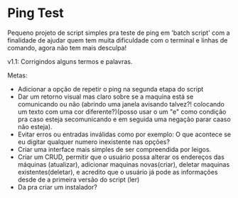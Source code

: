 # Ping Test
 Pequeno projeto de script simples pra teste de ping em 'batch script' com a finalidade de ajudar quem tem muita dificuldade com o terminal e linhas de comando, agora não tem mais desculpa!

v1.1: Corrigindos alguns termos e palavras.

Metas: 

- Adicionar a opção de repetir o ping na segunda etapa do script
- Dar um retorno visual mas claro sobre se a maquina está se comunicando ou não (abrindo uma janela avisando talvez?! colocando um texto com uma cor diferente?)(posso usar o um "e" como condição pra caso esteja secomunicando e em seguida uma negação parar caaso não esteja).
- Evitar erros ou entradas inválidas como por exemplo: O que acontece se eu digitar qualquer numero inexistente nas opções?
- Criar uma interface mais simples de ser compreendida por leigos.
- Criar um CRUD, permitir que o usuário possa alterar os endereços das máquinas (atualizar), adicionar maquinas novas(criar), deletar maquinas existentes(deletar), e acredito que o usuário já pode as informações desde de a primeira versão do script (ler)
- Da pra criar um instalador?